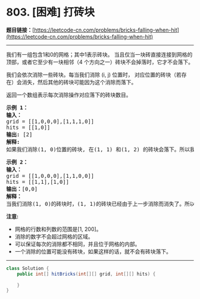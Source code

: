 # 803. [困难] 打砖块

**题目链接：**[https://leetcode-cn.com/problems/bricks-falling-when-hit](https://leetcode-cn.com/problems/bricks-falling-when-hit)

---

<div class="content__1Y2H">
 <div class="notranslate">
  <p>我们有一组包含1和0的网格；其中1表示砖块。&nbsp;当且仅当一块砖直接连接到网格的顶部，或者它至少有一块相邻（4&nbsp;个方向之一）砖块不会掉落时，它才不会落下。</p> 
  <p>我们会依次消除一些砖块。每当我们消除&nbsp;(i, j) 位置时， 对应位置的砖块（若存在）会消失，然后其他的砖块可能因为这个消除而落下。</p> 
  <p>返回一个数组表示每次消除操作对应落下的砖块数目。</p> 
  <pre class="language-text"><strong>示例 1：</strong>
<strong>输入：</strong>
grid = [[1,0,0,0],[1,1,1,0]]
hits = [[1,0]]
<strong>输出:</strong> [2]
<strong>解释: </strong>
如果我们消除(1, 0)位置的砖块, 在(1, 1) 和(1, 2) 的砖块会落下。所以我们应该返回2。</pre> 
  <pre class="language-text"><strong>示例 2：</strong>
<strong>输入：</strong>
grid = [[1,0,0,0],[1,1,0,0]]
hits = [[1,1],[1,0]]
<strong>输出：</strong>[0,0]
<strong>解释：</strong>
当我们消除(1, 0)的砖块时，(1, 1)的砖块已经由于上一步消除而消失了。所以每次消除操作不会造成砖块落下。注意(1, 0)砖块不会记作落下的砖块。</pre> 
  <p><strong>注意:</strong></p> 
  <ul> 
   <li>网格的行数和列数的范围是[1, 200]。</li> 
   <li>消除的数字不会超过网格的区域。</li> 
   <li>可以保证每次的消除都不相同，并且位于网格的内部。</li> 
   <li>一个消除的位置可能没有砖块，如果这样的话，就不会有砖块落下。</li> 
  </ul> 
 </div>
</div>

---

```java
class Solution {
    public int[] hitBricks(int[][] grid, int[][] hits) {
        
    }
}
```